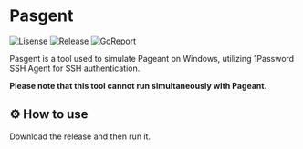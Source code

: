 # Pasgent

[![Lisense](https://img.shields.io/github/license/Mmx233/Pasgent)](https://github.com/Mmx233/Pasgent/blob/main/LICENSE)
[![Release](https://img.shields.io/github/v/release/Mmx233/Pasgent?color=blueviolet&include_prereleases)](https://github.com/Mmx233/Pasgent/releases)
[![GoReport](https://goreportcard.com/badge/github.com/Mmx233/Pasgent)](https://goreportcard.com/report/github.com/Mmx233/Pasgent)

Pasgent is a tool used to simulate Pageant on Windows, utilizing 1Password SSH Agent for SSH authentication.

**Please note that this tool cannot run simultaneously with Pageant.**

## :gear: How to use

Download the release and then run it.